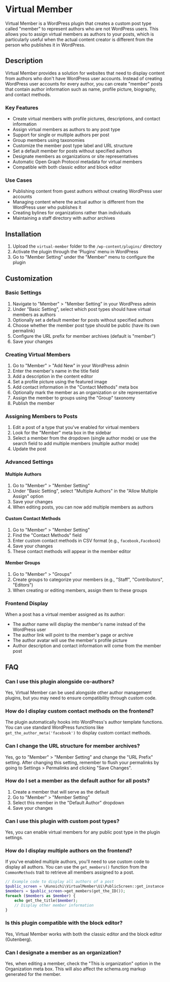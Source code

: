 # Virtual Member

Virtual Member is a WordPress plugin that creates a custom post type called "member" to represent authors who are not WordPress users. This allows you to assign virtual members as authors to your posts, which is particularly useful when the actual content creator is different from the person who publishes it in WordPress.

## Description

Virtual Member provides a solution for websites that need to display content from authors who don't have WordPress user accounts. Instead of creating WordPress user accounts for every author, you can create "member" posts that contain author information such as name, profile picture, biography, and contact methods.

### Key Features

- Create virtual members with profile pictures, descriptions, and contact information
- Assign virtual members as authors to any post type
- Support for single or multiple authors per post
- Group members using taxonomies
- Customize the member post type label and URL structure
- Set a default member for posts without specified authors
- Designate members as organizations or site representatives
- Automatic Open Graph Protocol metadata for virtual members
- Compatible with both classic editor and block editor

### Use Cases

- Publishing content from guest authors without creating WordPress user accounts
- Managing content where the actual author is different from the WordPress user who publishes it
- Creating bylines for organizations rather than individuals
- Maintaining a staff directory with author archives

## Installation

1. Upload the `virtual-member` folder to the `/wp-content/plugins/` directory
2. Activate the plugin through the 'Plugins' menu in WordPress
3. Go to "Member Setting" under the "Member" menu to configure the plugin

## Customization

### Basic Settings

1. Navigate to "Member" > "Member Setting" in your WordPress admin
2. Under "Basic Setting", select which post types should have virtual members as authors
3. Optionally set a default member for posts without specified authors
4. Choose whether the member post type should be public (have its own permalink)
5. Configure the URL prefix for member archives (default is "member")
6. Save your changes

### Creating Virtual Members

1. Go to "Member" > "Add New" in your WordPress admin
2. Enter the member's name in the title field
3. Add a description in the content editor
4. Set a profile picture using the featured image
5. Add contact information in the "Contact Methods" meta box
6. Optionally mark the member as an organization or site representative
7. Assign the member to groups using the "Group" taxonomy
8. Publish the member

### Assigning Members to Posts

1. Edit a post of a type that you've enabled for virtual members
2. Look for the "Member" meta box in the sidebar
3. Select a member from the dropdown (single author mode) or use the search field to add multiple members (multiple author mode)
4. Update the post

### Advanced Settings

#### Multiple Authors

1. Go to "Member" > "Member Setting"
2. Under "Basic Setting", select "Multiple Authors" in the "Allow Multiple Assign" option
3. Save your changes
4. When editing posts, you can now add multiple members as authors

#### Custom Contact Methods

1. Go to "Member" > "Member Setting"
2. Find the "Contact Methods" field
3. Enter custom contact methods in CSV format (e.g., `facebook,Facebook`)
4. Save your changes
5. These contact methods will appear in the member editor

#### Member Groups

1. Go to "Member" > "Groups"
2. Create groups to categorize your members (e.g., "Staff", "Contributors", "Editors")
3. When creating or editing members, assign them to these groups

### Frontend Display

When a post has a virtual member assigned as its author:

- The author name will display the member's name instead of the WordPress user
- The author link will point to the member's page or archive
- The author avatar will use the member's profile picture
- Author description and contact information will come from the member post

## FAQ

### Can I use this plugin alongside co-authors?

Yes, Virtual Member can be used alongside other author management plugins, but you may need to ensure compatibility through custom code.

### How do I display custom contact methods on the frontend?

The plugin automatically hooks into WordPress's author template functions. You can use standard WordPress functions like `get_the_author_meta('facebook')` to display custom contact methods.

### Can I change the URL structure for member archives?

Yes, go to "Member" > "Member Setting" and change the "URL Prefix" setting. After changing this setting, remember to flush your permalinks by going to Settings > Permalinks and clicking "Save Changes".

### How do I set a member as the default author for all posts?

1. Create a member that will serve as the default
2. Go to "Member" > "Member Setting"
3. Select this member in the "Default Author" dropdown
4. Save your changes

### Can I use this plugin with custom post types?

Yes, you can enable virtual members for any public post type in the plugin settings.

### How do I display multiple authors on the frontend?

If you've enabled multiple authors, you'll need to use custom code to display all authors. You can use the `get_members()` function from the `CommonMethods` trait to retrieve all members assigned to a post.

```php
// Example code to display all authors of a post
$public_screen = \Kunoichi\VirtualMember\Ui\PublicScreen::get_instance();
$members = $public_screen->get_members(get_the_ID());
foreach ($members as $member) {
    echo get_the_title($member);
    // Display other member information
}
```

### Is this plugin compatible with the block editor?

Yes, Virtual Member works with both the classic editor and the block editor (Gutenberg).

### Can I designate a member as an organization?

Yes, when editing a member, check the "This is organization" option in the Organization meta box. This will also affect the schema.org markup generated for the member.
